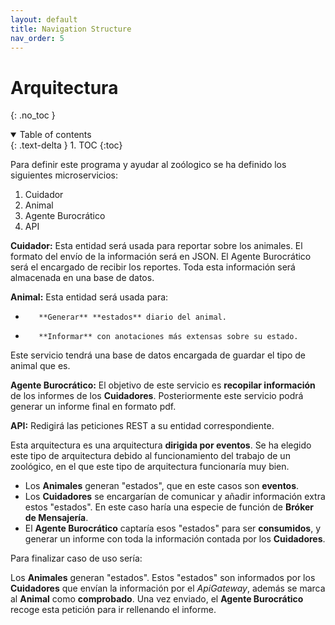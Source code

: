 ```yaml
---
layout: default
title: Navigation Structure
nav_order: 5
---
```


# Arquitectura
{: .no_toc }

<details open markdown="block">
  <summary>
    Table of contents
  </summary>
  {: .text-delta }
1. TOC
{:toc}
</details>


Para definir este programa y ayudar al zoólogico se ha definido los siguientes microservicios:

1. Cuidador
2. Animal
3. Agente Burocrático
4. API

**Cuidador:** Esta entidad será usada para reportar sobre los animales. El formato del envío de la información será en JSON. El Agente Burocrático será el encargado de recibir los reportes. Toda esta información será almacenada en una base de datos.

**Animal:** Esta entidad será usada para:

   -		**Generar** **estados** diario del animal.
   -		**Informar** con anotaciones más extensas sobre su estado.

Este servicio tendrá una base de datos encargada de guardar el tipo de animal que es.

**Agente Burocrático:** El objetivo de este servicio es **recopilar información** de los informes de los **Cuidadores**. Posteriormente este servicio podrá generar un informe final en formato pdf.

**API:** Redigirá las peticiones REST a su entidad correspondiente.



Esta arquitectura es una arquitectura **dirigida por eventos**. Se ha elegido este tipo de arquitectura debido al funcionamiento del trabajo de un zoológico, en el que este tipo de arquitectura funcionaría muy bien.

- Los **Animales** generan "estados", que en este casos son **eventos**.
- Los **Cuidadores** se encargarían de comunicar y añadir información extra estos "estados". En este caso haría una especie de función de **Bróker de Mensajería**.
- El **Agente Burocrático** captaría esos "estados" para ser **consumidos**, y generar un informe con toda la información contada por los **Cuidadores**.

Para finalizar caso de uso sería:

Los **Animales** generan "estados".  Estos "estados" son informados por los **Cuidadores** que envían la información por el *ApiGateway*, además se marca al **Animal** como **comprobado**. Una vez enviado, el **Agente Burocrático** recoge esta petición para ir rellenando el informe.